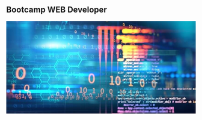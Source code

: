 ## Bootcamp WEB Developer

![Imagem](https://github.com/diogovaroni/Bootcamp-HTML-Web-Developer/blob/master/codigo.jpeg)











